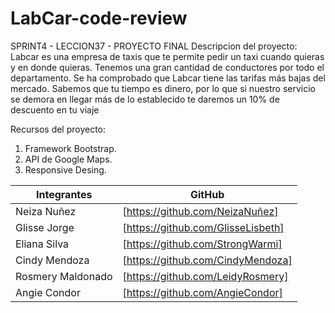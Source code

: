 # LabCar-code-review
SPRINT4 - LECCION37 - PROYECTO FINAL
Descripcion del proyecto:
Labcar es una empresa de taxis que te permite pedir un taxi cuando quieras y en donde quieras.
Tenemos una gran cantidad de conductores por todo el departamento.
Se ha comprobado que Labcar tiene las tarifas más bajas del mercado.
Sabemos que tu tiempo es dinero, por lo que si nuestro servicio se demora en llegar más de lo establecido te daremos un 10% de descuento en tu viaje


Recursos del proyecto:
1. Framework Bootstrap.
2. API de Google Maps.
3. Responsive Desing.


Integrantes     | GitHub
-------- | ---
Neiza Nuñez |[https://github.com/NeizaNuñez]
Glisse Jorge |[https://github.com/GlisseLisbeth]
Eliana Silva |[https://github.com/StrongWarmi]
Cindy Mendoza |[https://github.com/CindyMendoza]
Rosmery Maldonado |[https://github.com/LeidyRosmery]
Angie Condor |[https://github.com/AngieCondor]
